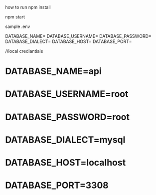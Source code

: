 how to run 
npm install

npm start


sample .env

DATABASE_NAME=
DATABASE_USERNAME=
DATABASE_PASSWORD= 
DATABASE_DIALECT=
DATABASE_HOST=
DATABASE_PORT= 




//local crediantials
# DATABASE_NAME=api
# DATABASE_USERNAME=root
# DATABASE_PASSWORD=root
# DATABASE_DIALECT=mysql
# DATABASE_HOST=localhost
# DATABASE_PORT=3308
